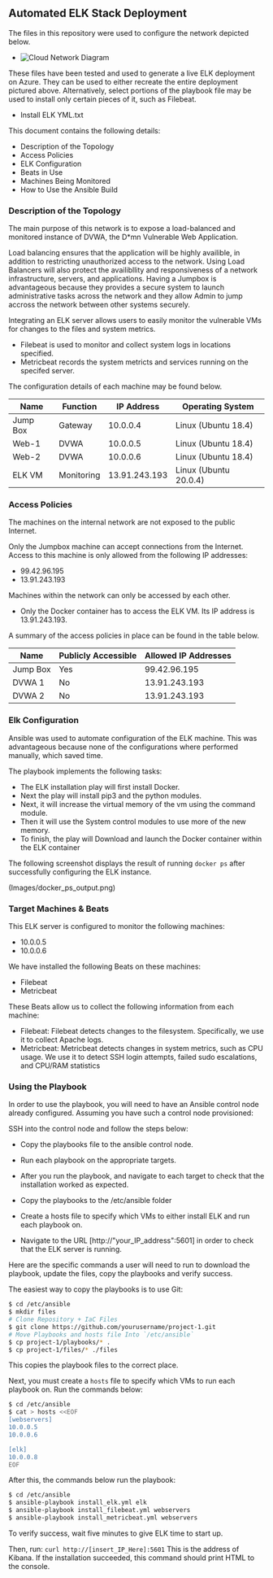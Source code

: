 ## Automated ELK Stack Deployment

The files in this repository were used to configure the network depicted below.

  - ![Cloud Network Diagram](https://user-images.githubusercontent.com/94704535/159847870-c61026be-7d11-4007-b06c-8ff5875e0c11.PNG)

These files have been tested and used to generate a live ELK deployment on Azure. They can be used to either recreate the entire deployment pictured above. Alternatively, select portions of the playbook file may be used to install only certain pieces of it, such as Filebeat.

  - Install ELK YML.txt

This document contains the following details:
- Description of the Topology
- Access Policies
- ELK Configuration
- Beats in Use
- Machines Being Monitored
- How to Use the Ansible Build


### Description of the Topology

The main purpose of this network is to expose a load-balanced and monitored instance of DVWA, the D*mn Vulnerable Web Application.

Load balancing ensures that the application will be highly availible, in addition to restricting unauthorized access to the network.
Using Load Balancers will also protect the availibllity and responsiveness of a network infrastructure, servers, and applications.
Having a Jumpbox is advantageous because they provides a secure system to launch administrative tasks across the network and they allow Admin to jump accross the network between other systems securely.

Integrating an ELK server allows users to easily monitor the vulnerable VMs for changes to the files and system metrics.
- Filebeat is used to monitor and collect system logs in locations specified.
- Metricbeat records the system metricts and services running on the specifed server.

The configuration details of each machine may be found below.


| Name     | Function   | IP Address    | Operating System      |
|----------|------------|---------------|-----------------------|
| Jump Box | Gateway    | 10.0.0.4      | Linux (Ubuntu 18.4)   |
| Web-1    | DVWA       | 10.0.0.5      | Linux (Ubuntu 18.4)   |
| Web-2    | DVWA       | 10.0.0.6      | Linux (Ubuntu 18.4)   |
| ELK VM   | Monitoring | 13.91.243.193 | Linux (Ubuntu 20.0.4) |

### Access Policies

The machines on the internal network are not exposed to the public Internet. 

Only the Jumpbox machine can accept connections from the Internet. Access to this machine is only allowed from the following IP addresses:
- 99.42.96.195
- 13.91.243.193

Machines within the network can only be accessed by each other.
- Only the Docker container has to access the ELK VM. Its IP address is 13.91.243.193.

A summary of the access policies in place can be found in the table below.

| Name     | Publicly Accessible | Allowed IP Addresses |
|----------|---------------------|----------------------|
| Jump Box | Yes                 | 99.42.96.195         |
| DVWA 1   | No                  | 13.91.243.193        |
| DVWA 2   | No                  | 13.91.243.193        |

### Elk Configuration

Ansible was used to automate configuration of the ELK machine. This was advantageous because none of the configurations where performed manually, which saved time. 

The playbook implements the following tasks: 

- The ELK installation play will first install Docker.
- Next the play will install pip3 and the python modules.
- Next, it will increase the virtual memory of the vm using the command module.
- Then it will use the System control modules to use more of the new memory.
- To finish, the play will Download and launch the Docker container within the ELK container


The following screenshot displays the result of running `docker ps` after successfully configuring the ELK instance.

(Images/docker_ps_output.png)

### Target Machines & Beats
This ELK server is configured to monitor the following machines:
- 10.0.0.5
- 10.0.0.6

We have installed the following Beats on these machines:
- Filebeat
- Metricbeat

These Beats allow us to collect the following information from each machine:

- Filebeat: Filebeat detects changes to the filesystem. Specifically, we use it to collect Apache logs.
- Metricbeat: Metricbeat detects changes in system metrics, such as CPU usage. We use it to detect SSH login attempts, failed sudo escalations, and CPU/RAM statistics

### Using the Playbook
In order to use the playbook, you will need to have an Ansible control node already configured. Assuming you have such a control node provisioned: 

SSH into the control node and follow the steps below:

- Copy the playbooks file to the ansible control node.
- Run each playbook on the appropriate targets.

- After you run the playbook, and navigate to each target to check that the installation worked as expected.
- Copy the playbooks to the /etc/ansible folder
- Create a hosts file to specify which VMs to either install ELK and run each playbook on.
- Navigate to the URL [http://"your_IP_address":5601] in order to check that the ELK server is running.

Here are the specific commands a user will need to run to download the playbook, update the files, copy the playbooks and verify success.

The easiest way to copy the playbooks is to use Git:

```bash
$ cd /etc/ansible
$ mkdir files
# Clone Repository + IaC Files
$ git clone https://github.com/yourusername/project-1.git
# Move Playbooks and hosts file Into `/etc/ansible`
$ cp project-1/playbooks/* .
$ cp project-1/files/* ./files
```

This copies the playbook files to the correct place.

Next, you must create a `hosts` file to specify which VMs to run each playbook on. Run the commands below:

```bash
$ cd /etc/ansible
$ cat > hosts <<EOF
[webservers]
10.0.0.5
10.0.0.6

[elk]
10.0.0.8
EOF
```

After this, the commands below run the playbook:

 ```bash
 $ cd /etc/ansible
 $ ansible-playbook install_elk.yml elk
 $ ansible-playbook install_filebeat.yml webservers
 $ ansible-playbook install_metricbeat.yml webservers
 ```

To verify success, wait five minutes to give ELK time to start up. 

Then, run: `curl http://[insert_IP_Here]:5601` This is the address of Kibana. If the installation succeeded, this command should print HTML to the console.

